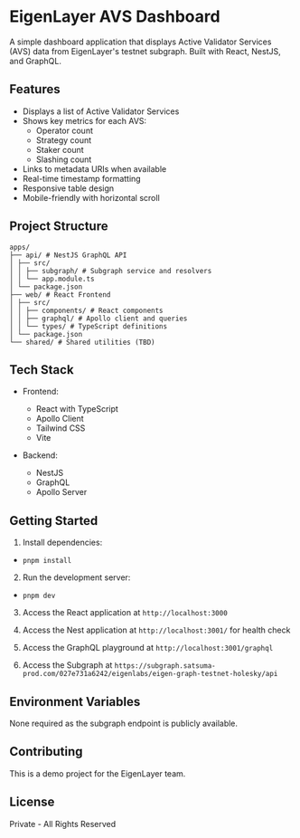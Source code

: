 # EigenLayer AVS Dashboard

A simple dashboard application that displays Active Validator Services (AVS) data from EigenLayer's testnet subgraph. Built with React, NestJS, and GraphQL.

## Features

- Displays a list of Active Validator Services
- Shows key metrics for each AVS:
  - Operator count
  - Strategy count
  - Staker count
  - Slashing count
- Links to metadata URIs when available
- Real-time timestamp formatting
- Responsive table design
- Mobile-friendly with horizontal scroll

## Project Structure

```text
apps/
├── api/ # NestJS GraphQL API
│ ├── src/
│ │ ├── subgraph/ # Subgraph service and resolvers
│ │ └── app.module.ts
│ └── package.json
├── web/ # React Frontend
│ ├── src/
│ │ ├── components/ # React components
│ │ ├── graphql/ # Apollo client and queries
│ │ └── types/ # TypeScript definitions
│ └── package.json
└── shared/ # Shared utilities (TBD)
```

## Tech Stack

- Frontend:

  - React with TypeScript
  - Apollo Client
  - Tailwind CSS
  - Vite

- Backend:
  - NestJS
  - GraphQL
  - Apollo Server

## Getting Started

1. Install dependencies:

- `pnpm install`

2. Run the development server:

- `pnpm dev`

3. Access the React application at `http://localhost:3000`

4. Access the Nest application at `http://localhost:3001/` for health check

5. Access the GraphQL playground at `http://localhost:3001/graphql`

6. Access the Subgraph at `https://subgraph.satsuma-prod.com/027e731a6242/eigenlabs/eigen-graph-testnet-holesky/api`

## Environment Variables

None required as the subgraph endpoint is publicly available.

## Contributing

This is a demo project for the EigenLayer team.

## License

Private - All Rights Reserved
